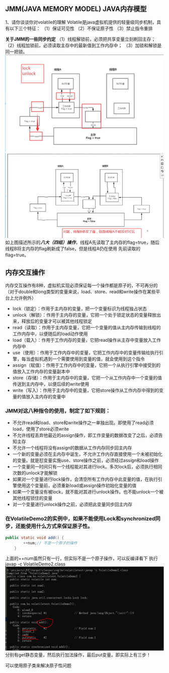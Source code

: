 ## JMM(JAVA MEMORY MODEL) JAVA内存模型
1、请你谈谈你对volatile的理解
Volatile是java虚拟机提供的轻量级同步机制，具有以下三个特征：
（1）保证可见性
（2）不保证原子性
（3）禁止指令重排

**关于JMM的一些同步约定**
（1）线程解锁前，必须把共享变量立刻刷回主存；
（2）线程加锁前，必须读取主存中的最新值到工作内存中；
（3）加锁和解锁是同一把锁。
![img_1.png](img_1.png)
![img.png](img.png)
如上图描述所示的***八大（四组）操作***，线程A先读取了主内存的flag=true，随后线程B将主内存的flag刷新成了false，但是线程A仍在使用
先前读取的flag=true。

## 内存交互操作
内存交互操作有8种，虚拟机实现必须保证每一个操作都是原子的，不可再分的（对于double和long类型的变量来说，load、store、read和write操作在某些平台上允许例外）

* lock（锁定）：作用于主内存的变量，把一个变量标识为线程独占状态
* unlock（解锁）：作用于主内存的变量，它把一个处于锁定状态的变量释放出来，释放后的变量才可以被其他线程锁定
* read（读取）：作用于主内存变量，它把一个变量的值从主内存传输到线程的工作内存中，以便随后的load动作使用
* load（载入）：作用于工作内存的变量，它把read操作从主存中变量放入工作内存中
* use（使用）：作用于工作内存中的变量，它把工作内存中的变量传输给执行引擎，每当虚拟机遇到一个需要使用到变量的值，就会使用到这个指令
* assign（赋值）：作用于工作内存中的变量，它把一个从执行引擎中接受到的值放入工作内存的变量副本中
* store（存储）：作用于主内存中的变量，它把一个从工作内存中一个变量的值传送到主内存中，以便后续的write使用
* write（写入）：作用于主内存中的变量，它把store操作从工作内存中得到的变量的值放入主内存的变量中

### JMM对这八种指令的使用，制定了如下规则：
* 不允许read和load、store和write操作之一单独出现。即使用了read必须load，使用了store必须write
* 不允许线程丢弃他最近的assign操作，即工作变量的数据改变了之后，必须告知主存
* 不允许一个线程将没有assign的数据从工作内存同步回主内存
* 一个新的变量必须在主内存中诞生，不允许工作内存直接使用一个未被初始化的变量。就是怼变量实施use、store操作之前，必须经过assign和load操作
* 一个变量同一时间只有一个线程能对其进行lock。多次lock后，必须执行相同次数的unlock才能解锁
* 如果对一个变量进行lock操作，会清空所有工作内存中此变量的值，在执行引擎使用这个变量前，必须重新load或assign操作初始化变量的值
* 如果一个变量没有被lock，就不能对其进行unlock操作。也不能unlock一个被其他线程锁住的变量
* 对一个变量进行unlock操作之前，必须把此变量同步回主内存


### 在VolatileDemo2的实例中，如果不能使用Lock和synchronized同步，还能使用什么方式来保证原子性。
```java
public static void add() {
        ++num;// 不是一个原子的操作
    }
```
上面的++num虽然只有一行，但实际不是一个原子操作，可以反编译看下
执行javap -c VolatileDemo2.class
![img_2.png](img_2.png)
分别有get静态变量，然后执行加法操作，最后put变量。即实际上有三步！

可以使用原子类来解决原子性问题
